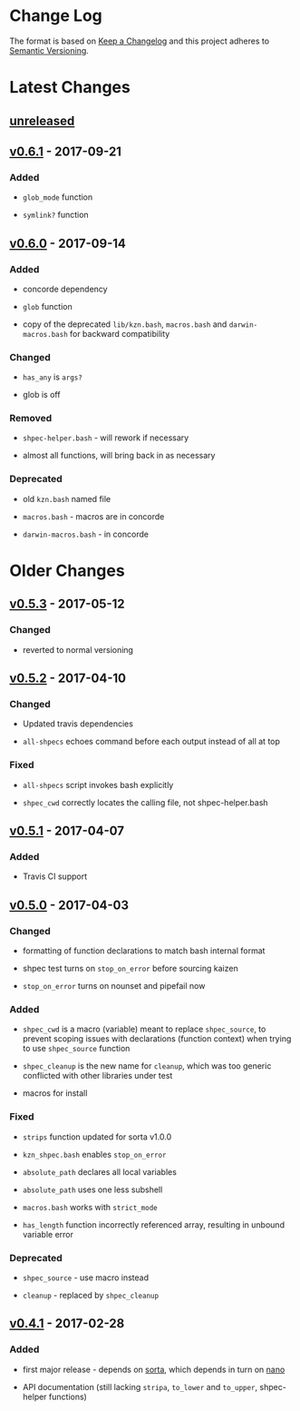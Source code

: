 Change Log
==========

The format is based on [Keep a Changelog] and this project adheres to
[Semantic Versioning].

Latest Changes
==============

[unreleased]
------------

[v0.6.1] - 2017-09-21
---------------------

### Added

-   `glob_mode` function

-   `symlink?` function

[v0.6.0] - 2017-09-14
---------------------

### Added

-   concorde dependency

-   `glob` function

-   copy of the deprecated `lib/kzn.bash`, `macros.bash` and
    `darwin-macros.bash` for backward compatibility

### Changed

-   `has_any` is `args?`

-   glob is off

### Removed

-   `shpec-helper.bash` - will rework if necessary

-   almost all functions, will bring back in as necessary

### Deprecated

-   old `kzn.bash` named file

-   `macros.bash` - macros are in concorde

-   `darwin-macros.bash` - in concorde

Older Changes
=============

[v0.5.3] - 2017-05-12
---------------------

### Changed

-   reverted to normal versioning

[v0.5.2] - 2017-04-10
---------------------

### Changed

-   Updated travis dependencies

-   `all-shpecs` echoes command before each output instead of all at top

### Fixed

-   `all-shpecs` script invokes bash explicitly

-   `shpec_cwd` correctly locates the calling file, not
    shpec-helper.bash

[v0.5.1] - 2017-04-07
---------------------

### Added

-   Travis CI support

[v0.5.0] - 2017-04-03
---------------------

### Changed

-   formatting of function declarations to match bash internal format

-   shpec test turns on `stop_on_error` before sourcing kaizen

-   `stop_on_error` turns on nounset and pipefail now

### Added

-   `shpec_cwd` is a macro (variable) meant to replace `shpec_source`,
    to prevent scoping issues with declarations (function context) when
    trying to use `shpec_source` function

-   `shpec_cleanup` is the new name for `cleanup`, which was too generic
    conflicted with other libraries under test

-   macros for install

### Fixed

-   `strips` function updated for sorta v1.0.0

-   `kzn_shpec.bash` enables `stop_on_error`

-   `absolute_path` declares all local variables

-   `absolute_path` uses one less subshell

-   `macros.bash` works with `strict_mode`

-   `has_length` function incorrectly referenced array, resulting in
    unbound variable error

### Deprecated

-   `shpec_source` - use macro instead

-   `cleanup` - replaced by `shpec_cleanup`

[v0.4.1] - 2017-02-28
---------------------

### Added

-   first major release - depends on [sorta], which depends in turn on
    [nano]

-   API documentation (still lacking `stripa`, `to_lower` and
    `to_upper`, shpec-helper functions)

  [Keep a Changelog]: http://keepachangelog.com/
  [Semantic Versioning]: http://semver.org/
  [unreleased]: https://github.com/binaryphile/kaizen/compare/v0.6.1...v0.6
  [v0.6.1]: https://github.com/binaryphile/kaizen/compare/v0.6.0...v0.6.1
  [v0.6.0]: https://github.com/binaryphile/kaizen/compare/v0.5.3...v0.6.0
  [v0.5.3]: https://github.com/binaryphile/kaizen/compare/v0.5.2...v0.5.3
  [v0.5.2]: https://github.com/binaryphile/kaizen/compare/v0.5.1...v0.5.2
  [v0.5.1]: https://github.com/binaryphile/kaizen/compare/v0.5.0...v0.5.1
  [v0.5.0]: https://github.com/binaryphile/kaizen/compare/v0.4.1...v0.5.0
  [v0.4.1]: https://github.com/binaryphile/kaizen/tree/v0.4.1
  [sorta]: https://github.com/binaryphile/sorta
  [nano]: https://github.com/binaryphile/nano
